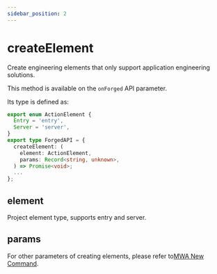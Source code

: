 ```yaml
---
sidebar_position: 2
---
```


# createElement

Create engineering elements that only support application engineering solutions.

This method is available on the `onForged` API parameter.

Its type is defined as:

```ts
export enum ActionElement {
  Entry = 'entry',
  Server = 'server',
}
export type ForgedAPI = {
  createElement: (
    element: ActionElement,
    params: Record<string, unknown>,
  ) => Promise<void>;
  ...
};
```

## element

Project element type, supports entry and server.

## params

For other parameters of creating elements, please refer to[MWA New Command](/docs/guides/topic-detail/generator/config/mwa).
